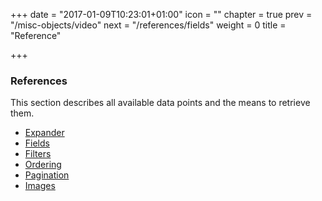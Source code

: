 +++
date = "2017-01-09T10:23:01+01:00"
icon = "<b class='fa fa-list'></b>"
chapter = true
prev = "/misc-objects/video"
next = "/references/fields"
weight = 0
title = "Reference"

+++

### References

This section describes all available data points and the means to retrieve them.

- [Expander](./expander)
- [Fields](./fields)
- [Filters](./filters)
- [Ordering](./ordering)
- [Pagination](./pagination)
- [Images](./images)
